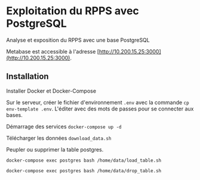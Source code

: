 # Exploitation du RPPS avec PostgreSQL 

Analyse et exposition du RPPS avec une base PostgreSQL

Metabase est accessible à l'adresse [http://10.200.15.25:3000](http://10.200.15.25:3000).

## Installation

Installer Docker et Docker-Compose

Sur le serveur, créer le fichier d'environnement `.env` avec la commande `cp env-template .env`.
L'éditer avec des mots de passes pour se connecter aux bases.  

Démarrage des services `docker-compose up -d`

Télécharger les données `download_data.sh`

Peupler ou supprimer la table postgres.

    docker-compose exec postgres bash /home/data/load_table.sh
    
    docker-compose exec postgres bash /home/data/drop_table.sh
